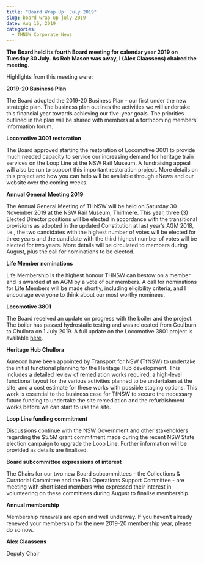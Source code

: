 ```yaml
---
title: "Board Wrap Up: July 2019"
slug: board-wrap-up-july-2019
date: Aug 16, 2019
categories:
  - THNSW Corporate News
---
```



**The Board held its fourth Board meeting for calendar year 2019 on Tuesday 30 July. As Rob Mason was away, I (Alex Claassens) chaired the meeting.**

Highlights from this meeting were:

**2019-20 Business Plan**

The Board adopted the 2019-20 Business Plan - our first under the new strategic plan. The business plan outlines the activities we will undertake this financial year towards achieving our five-year goals. The priorities outlined in the plan will be shared with members at a forthcoming members’ information forum.

**Locomotive 3001 restoration**

The Board approved starting the restoration of Locomotive 3001 to provide much needed capacity to service our increasing demand for heritage train services on the Loop Line at the NSW Rail Museum. A fundraising appeal will also be run to support this important restoration project. More details on this project and how you can help will be available through eNews and our website over the coming weeks.

**Annual General Meeting 2019**

The Annual General Meeting of THNSW will be held on Saturday 30 November 2019 at the NSW Rail Museum, Thirlmere. This year, three (3) Elected Director positions will be elected in accordance with the transitional provisions as adopted in the updated Constitution at last year’s AGM 2018, i.e., the two candidates with the highest number of votes will be elected for three years and the candidate with the third highest number of votes will be elected for two years. More details will be circulated to members during August, plus the call for nominations to be elected.

**Life Member nominations**

Life Membership is the highest honour THNSW can bestow on a member and is awarded at an AGM by a vote of our members. A call for nominations for Life Members will be made shortly, including eligibility criteria, and I encourage everyone to think about our most worthy nominees.

**Locomotive 3801**

The Board received an update on progress with the boiler and the project. The boiler has passed hydrostatic testing and was relocated from Goulburn to Chullora on 1 July 2019. A full update on the Locomotive 3801 project is available [here](https://www.thnsw.com.au/post/3801-update-july-2019).

**Heritage Hub Chullora**

Aurecon have been appointed by Transport for NSW (TfNSW) to undertake the initial functional planning for the Heritage Hub development. This includes a detailed review of remediation works required, a high-level functional layout for the various activities planned to be undertaken at the site, and a cost estimate for these works with possible staging options. This work is essential to the business case for TfNSW to secure the necessary future funding to undertake the site remediation and the refurbishment works before we can start to use the site.

**Loop Line funding commitment**

Discussions continue with the NSW Government and other stakeholders regarding the $5.5M grant commitment made during the recent NSW State election campaign to upgrade the Loop Line. Further information will be provided as details are finalised.

**Board subcommittee expressions of interest**

The Chairs for our two new Board subcommittees – the Collections & Curatorial Committee and the Rail Operations Support Committee - are meeting with shortlisted members who expressed their interest in volunteering on these committees during August to finalise membership.

**Annual membership**

Membership renewals are open and well underway. If you haven’t already renewed your membership for the new 2019-20 membership year, please do so now.

**Alex Claassens**

Deputy Chair
